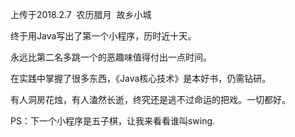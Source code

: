 上传于2018.2.7  农历腊月  故乡小城

终于用Java写出了第一个小程序，历时近十天。

永远比第二名多跳一个的恶趣味值得付出一点时间。

在实践中掌握了很多东西，《Java核心技术》是本好书，仍需钻研。

有人洞房花烛，有人溘然长逝，终究还是逃不过命运的把戏。一切都好。

PS：下一个小程序是五子棋，让我来看看谁叫swing.
